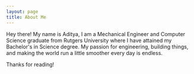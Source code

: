 ```yaml
---
layout: page
title: About Me
---
```


<p class="message">
  Hey there! My name is Aditya, I am a Mechanical Engineer and Computer Science graduate from Rutgers University where I have attained my Bachelor's in Science degree. My passion for engineering, building things, and making the world run a little smoother every day is endless.
</p>

Thanks for reading!
